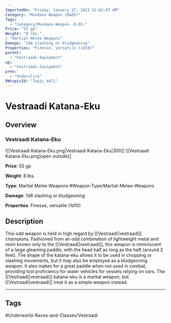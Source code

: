 ```yaml
---
ImportedOn: "Friday, January 27, 2023 12:02:47 AM"
Category: "Mundane Weapon (D&D5)"
Tags:
  - "Category/Mundane-Weapon--D-D5-"
Price: "55 gp"
Weight: "8 lbs."
: "Martial Melee Weapons"
Damage: "1d8 slashing or bludgeoning"
Properties: "Finesse, versatile (1d10)"
parent:
  - "Vestraadi Equipment"
up:
  - "Vestraadi Equipment"
prev:
  - "Underslick"
RWtopicId: "Topic_4471"
---
```

# Vestraadi Katana-Eku
## Overview
### Vestraadi Katana-Eku
![[Vestraadi Katana-Eku.png|Vestraadi Katana-Eku|300]]
[[Vestraadi Katana-Eku.png|open outside]]

**Price**: 55 gp

**Weight**: 8 lbs.

**Type**: Martial Melee Weapons
#Weapon-Type/Martial-Melee-Weapons

**Damage**: 1d8 slashing or bludgeoning

**Properties**: Finesse, versatile (1d10)

## Description
This odd weapon is held in high regard by [[Vestraadi|vestraadi]] champions. Fashioned from an odd combination of lightweight metal and resin known only to the [[Vestraadi|vestraadi]], this weapon is reminiscent of a large gleaming paddle, with the head half as long as the haft (around 2 feet). The shape of the katana-eku allows it to be used in chopping or slashing movements, but it may also be employed as a bludgeoning weapon. It also makes for a great paddle when not used in combat, providing tool proficiency for water vehicles for vessels relying on oars. The [[Vestraadi|vestraadi]] katana-eku is a martial weapon, but [[Vestraadi|vestraadi]] treat it as a simple weapon instead.


---
## Tags
#Underworld-Races-and-Classes/Vestraadi

